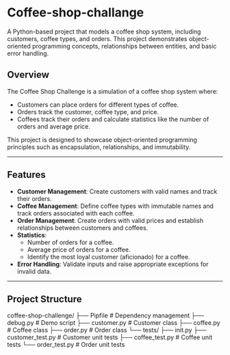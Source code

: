 # Coffee-shop-challange

A Python-based project that models a coffee shop system, including customers, coffee types, and orders. This project demonstrates object-oriented programming concepts, relationships between entities, and basic error handling.

## Overview

The Coffee Shop Challenge is a simulation of a coffee shop system where:
- Customers can place orders for different types of coffee.
- Orders track the customer, coffee type, and price.
- Coffees track their orders and calculate statistics like the number of orders and average price.

This project is designed to showcase object-oriented programming principles such as encapsulation, relationships, and immutability.

---

## Features

- **Customer Management**: Create customers with valid names and track their orders.
- **Coffee Management**: Define coffee types with immutable names and track orders associated with each coffee.
- **Order Management**: Create orders with valid prices and establish relationships between customers and coffees.
- **Statistics**:
  - Number of orders for a coffee.
  - Average price of orders for a coffee.
  - Identify the most loyal customer (aficionado) for a coffee.
- **Error Handling**: Validate inputs and raise appropriate exceptions for invalid data.

---

## Project Structure
coffee-shop-challenge/
  ├── Pipfile # Dependency management
  ├── debug.py # Demo script
  ├── customer.py # Customer class
  ├── coffee.py # Coffee class
  ├── order.py # Order class
└── tests/
        ├── init.py
        ├── customer_test.py # Customer unit tests
        ├── coffee_test.py # Coffee unit tests
        └── order_test.py # Order unit tests